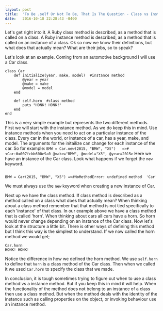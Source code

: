 ```yaml
---
layout: post
title:  "To Be .self Or Not To Be, That Is The Question - Class vs Instance Methods"
date:   2016-10-18 22:28:43 -0400
---
```



Let's get right into it.  A Ruby class method is described, as a method that is called on a class.  A Ruby instance method is described, as a method that is called on an instance of a class.  Ok so now we know their definitions, but what does that actually mean?  What are their jobs, so to speak?  

Let's look at an example.  Coming from an automotive background I will use a Car class.
```
class Car
    def initialize(year, make, model)  #instance method
        @year = year
        @make = make
        @model = model
    end
    
    def self.horn  #class method
        puts "HONK! HONK!"
    end
end
```
This is a very simple example but represents the two different methods.  First we will start with the instance method.  As we do keep this in mind.  Use instance methods when you need to act on a particular instance of the class.  Every car in the world, or instance of a car, has a year, make, and model.  The arguments for the initailize can change for each instance of the car.  So for example:
`BMW = Car.new(2015, "BMW", "X5")   =>#<Car:0x007fcbb600e9a0 @make="BMW", @model="X5", @year=2015>`
Here we have an instance of the Car class.  Look what happens if we forget the `new` keyword.
```

BMW = Car(2015, "BMW", "X5") =>#NoMethodError: undefined method  'Car'

```
We must always use the `new` keyword when creating a new instance of Car.


Next up we have the class method.  If class method is described as a method called on a class what does that actually mean?  When thinking about a class method remember that that method is not tied specifically to each 'instance' of that class.  In our example above we have a class method that is called 'horn'.  When thinking about cars all cars have a horn.  So horn would never change depending on an instance of the Car class. Now let's look at the structure a little bit.  There is other ways of defining this method but I think this way is the simplest to understand.  If we now called the horn method we would get;
```
Car.horn
HONK! HONK!
```
Notice the difference in how we defined the horn method.  We use `self.horn` to define that `horn` is a class method of the Car class.  Then when we called it we used `Car.horn` to specify the class that we made.

In conclusion, it is tough sometimes trying to figure out when to use a class method vs a instance method.  But if you keep this in mind it will help.  When the functionality of the method does not belong to an instance of a class then use a class method.  But when the method deals with the identity of the instance such as calling properties on the object, or invoking behaviour use an instance method.
